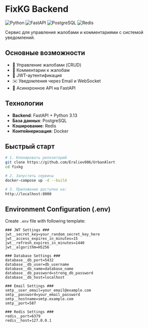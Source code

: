 # FixKG Backend

![Python](https://img.shields.io/badge/Python-3.13%2B-blue)
![FastAPI](https://img.shields.io/badge/FastAPI-0.109-green)
![PostgreSQL](https://img.shields.io/badge/PostgreSQL-16-blue)
![Redis](https://img.shields.io/badge/Redis-7.2-red)

Сервис для управления жалобами и комментариями с системой уведомлений.

## Основные возможности

- 📝 Управление жалобами (CRUD)
- 💬 Комментарии к жалобам
- 🔐 JWT-аутентификация
- ✉️ Уведомления через Email и WebSocket
- 🚀 Асинхронное API на FastAPI

## Технологии

- **Backend**: FastAPI + Python 3.13
- **База данных**: PostgreSQL
- **Кэширование**: Redis
- **Контейнеризация**: Docker

## Быстрый старт

```bash
# 1. Клонировать репозиторий
git clone https://github.com/Eraliev006/UrbanAlert
cd fixkg

# 2. Запустить сервисы
docker-compose up -d --build

# 3. Приложение доступно на:
http://localhost:8000
```

## Environment Configuration (.env)

Create `.env` file with following template:

```
### JWT Settings ###
jwt__secret_key=your_random_secret_key_here
jwt__access_expires_in_minutes=15
jwt__refresh_expires_in_minutes=1440
jwt__algorithm=HS256

### Database Settings ###
database__db_port=5432
database__db_user=db_username
database__db_name=database_name
database__db_password=strong_db_password
database__db_host=localhost

### Email Settings ###
smtp__user_email=your_email@example.com
smtp__password=your_email_password
smtp__hostname=smtp.example.com
smtp__port=587

### Redis Settings ###
redis__port=6379
redis__host=127.0.0.1
```